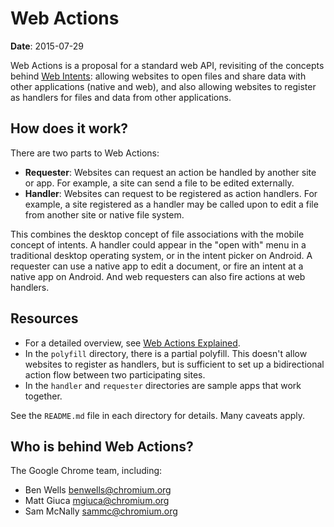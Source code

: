 # Web Actions

**Date**: 2015-07-29

Web Actions is a proposal for a standard web API, revisiting of the concepts
behind [Web Intents](http://webintents.org): allowing websites to open files and
share data with other applications (native and web), and also allowing websites
to register as handlers for files and data from other applications.

## How does it work?
There are two parts to Web Actions:

* **Requester**: Websites can request an action be handled by another site or
  app. For example, a site can send a file to be edited externally.
* **Handler**: Websites can request to be registered as action handlers. For
  example, a site registered as a handler may be called upon to edit a file from
  another site or native file system.

This combines the desktop concept of file associations with the mobile concept
of intents. A handler could appear in the "open with" menu in a traditional
desktop operating system, or in the intent picker on Android. A requester can
use a native app to edit a document, or fire an intent at a native app on
Android. And web requesters can also fire actions at web handlers.

## Resources

* For a detailed overview, see [Web Actions Explained](docs/explainer.md).
* In the `polyfill` directory, there is a partial polyfill. This doesn't allow
  websites to register as handlers, but is sufficient to set up a bidirectional
  action flow between two participating sites.
* In the `handler` and `requester` directories are sample apps that work
  together.

See the `README.md` file in each directory for details. Many caveats apply.

## Who is behind Web Actions?

The Google Chrome team, including:

* Ben Wells <benwells@chromium.org>
* Matt Giuca <mgiuca@chromium.org>
* Sam McNally <sammc@chromium.org>
